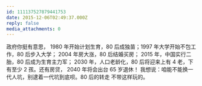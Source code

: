 ```yaml
---
id: 111137527879441753
date: 2015-12-06T02:49:37.000Z
reply: false
media_attachments: 0
---
```


政府你挺有意思， 1980 年开始计划生育，80 后成独苗；1997 年大学开始不包工作，80 后步入大学； 2004 年房大涨，80 后结婚买房； 2015 年，中国实行二胎，80 后成为生育主力军； 2030 年，人口老龄化，80 后将迎来上有 4 老，下有至少 2 孩。还有房贷， 2040 年将会出台 65 岁退休！ 我想说：咱能不能换一代人坑，别逮着一代坑到底呗。80 后的转走 不带这样玩的。

